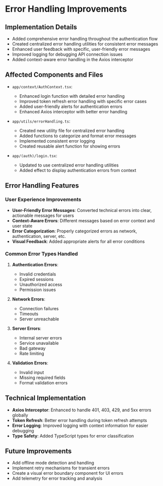 # Error Handling Improvements

## Implementation Details

- Added comprehensive error handling throughout the authentication flow
- Created centralized error handling utilities for consistent error messages
- Enhanced user feedback with specific, user-friendly error messages
- Improved logging for debugging API connection issues
- Added context-aware error handling in the Axios interceptor

## Affected Components and Files

- `app/context/AuthContext.tsx`:
  - Enhanced login function with detailed error handling
  - Improved token refresh error handling with specific error cases
  - Added user-friendly alerts for authentication errors
  - Enhanced Axios interceptor with better error handling

- `app/utils/errorHandling.ts`:
  - Created new utility file for centralized error handling
  - Added functions to categorize and format error messages
  - Implemented consistent error logging
  - Created reusable alert function for showing errors

- `app/(auth)/login.tsx`:
  - Updated to use centralized error handling utilities
  - Added effect to display authentication errors from context

## Error Handling Features

### User Experience Improvements

- **User-Friendly Error Messages**: Converted technical errors into clear, actionable messages for users
- **Context-Aware Errors**: Different messages based on error context and user state
- **Error Categorization**: Properly categorized errors as network, authentication, server, etc.
- **Visual Feedback**: Added appropriate alerts for all error conditions

### Common Error Types Handled

1. **Authentication Errors**:
   - Invalid credentials
   - Expired sessions
   - Unauthorized access
   - Permission issues

2. **Network Errors**:
   - Connection failures
   - Timeouts
   - Server unreachable

3. **Server Errors**:
   - Internal server errors
   - Service unavailable
   - Bad gateway
   - Rate limiting

4. **Validation Errors**:
   - Invalid input
   - Missing required fields
   - Format validation errors

## Technical Implementation

- **Axios Interceptor**: Enhanced to handle 401, 403, 429, and 5xx errors globally
- **Token Refresh**: Better error handling during token refresh attempts
- **Error Logging**: Improved logging with context information for easier debugging
- **Type Safety**: Added TypeScript types for error classification

## Future Improvements

- Add offline mode detection and handling
- Implement retry mechanisms for transient errors
- Create a visual error boundary component for UI errors
- Add telemetry for error tracking and analysis 